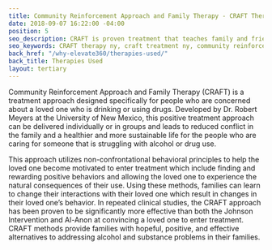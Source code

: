 ```yaml
---
title: Community Reinforcement Approach and Family Therapy - CRAFT Therapy NY
date: 2018-09-07 16:22:00 -04:00
position: 5
seo_description: CRAFT is proven treatment that teaches family and friends to help their loved ones to engage in treatment and decrease their substance use.
seo_keywords: CRAFT therapy ny, craft treatment ny, community reinforcement approach and family therapy, Family therapy for addiction near me, CRAFT family therapy
back_href: "/why-elevate360/therapies-used/"
back_title: Therapies Used
layout: tertiary
---
```


Community Reinforcement Approach and Family Therapy (CRAFT) is a treatment approach designed specifically for people who are concerned about a loved one who is drinking or using drugs.  Developed by Dr. Robert Meyers at the University of New Mexico, this positive treatment approach can be delivered individually or in groups and leads to reduced conflict in the family and a healthier and more sustainable life for the people who are caring for someone that is struggling with alcohol or drug use.

This approach utilizes non-confrontational behavioral principles to help the loved one become motivated to enter treatment which include finding and rewarding positive behaviors and allowing the loved one to experience the natural consequences of their use. Using these methods, families can learn to change their interactions with their loved one which result in changes in their loved one’s behavior. In repeated clinical studies, the CRAFT approach has been proven to be significantly more effective than both the Johnson Intervention and Al-Anon at convincing a loved one to enter treatment. CRAFT methods provide families with hopeful, positive, and effective alternatives to addressing alcohol and substance problems in their families.
